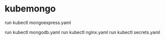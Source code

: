# kubemongo
run kubectl mongoexpress.yaml

run kubectl mongodb.yaml
run kubectl nginx.yaml
run kubectl secrets.yaml
